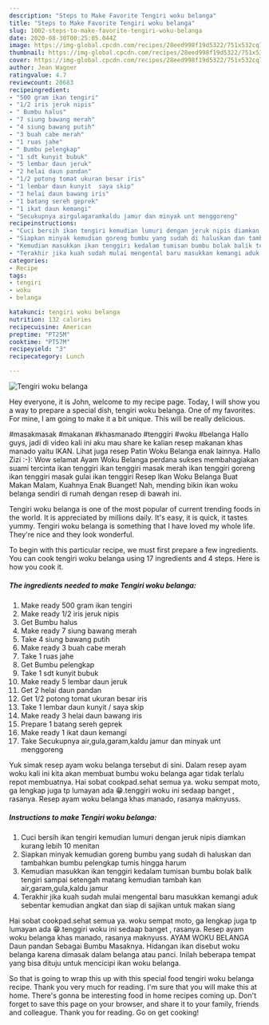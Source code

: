 ```yaml
---
description: "Steps to Make Favorite Tengiri woku belanga"
title: "Steps to Make Favorite Tengiri woku belanga"
slug: 1002-steps-to-make-favorite-tengiri-woku-belanga
date: 2020-08-30T00:25:05.044Z
image: https://img-global.cpcdn.com/recipes/28eed998f19d5322/751x532cq70/tengiri-woku-belanga-foto-resep-utama.jpg
thumbnail: https://img-global.cpcdn.com/recipes/28eed998f19d5322/751x532cq70/tengiri-woku-belanga-foto-resep-utama.jpg
cover: https://img-global.cpcdn.com/recipes/28eed998f19d5322/751x532cq70/tengiri-woku-belanga-foto-resep-utama.jpg
author: Jean Wagner
ratingvalue: 4.7
reviewcount: 20683
recipeingredient:
- "500 gram ikan tengiri"
- "1/2 iris jeruk nipis"
- " Bumbu halus"
- "7 siung bawang merah"
- "4 siung bawang putih"
- "3 buah cabe merah"
- "1 ruas jahe"
- " Bumbu pelengkap"
- "1 sdt kunyit bubuk"
- "5 lembar daun jeruk"
- "2 helai daun pandan"
- "1/2 potong tomat ukuran besar iris"
- "1 lembar daun kunyit  saya skip"
- "3 helai daun bawang iris"
- "1 batang sereh geprek"
- "1 ikat daun kemangi"
- "Secukupnya airgulagaramkaldu jamur dan minyak unt menggoreng"
recipeinstructions:
- "Cuci bersih ikan tengiri kemudian lumuri dengan jeruk nipis diamkan kurang lebih 10 menitan"
- "Siapkan minyak kemudian goreng bumbu yang sudah di haluskan dan tambahkan bumbu pelengkap tumis hingga harum"
- "Kemudian masukkan ikan tenggiri kedalam tumisan bumbu bolak balik tengiri sampai setengah matang kemudian tambah kan air,garam,gula,kaldu jamur"
- "Terakhir jika kuah sudah mulai mengental baru masukkan kemangi aduk sebentar kemudian angkat dan siap di sajikan untuk makan siang"
categories:
- Recipe
tags:
- tengiri
- woku
- belanga

katakunci: tengiri woku belanga 
nutrition: 132 calories
recipecuisine: American
preptime: "PT25M"
cooktime: "PT57M"
recipeyield: "3"
recipecategory: Lunch

---
```



![Tengiri woku belanga](https://img-global.cpcdn.com/recipes/28eed998f19d5322/751x532cq70/tengiri-woku-belanga-foto-resep-utama.jpg)

Hey everyone, it is John, welcome to my recipe page. Today, I will show you a way to prepare a special dish, tengiri woku belanga. One of my favorites. For mine, I am going to make it a bit unique. This will be really delicious.

#masakmasak #makanan #khasmanado #tenggiri #woku #belanga Hallo guys, jadi di video kali ini aku mau share ke kalian resep makanan khas manado yaitu IKAN. Lihat juga resep Patin Woku Belanga enak lainnya. Hallo Zizi :-): Wow selamat Ayam Woku Belanga perdana sukses membahagiakan suami tercinta  ikan tenggiri ikan tenggiri masak merah ikan tenggiri goreng ikan tenggiri masak gulai ikan tenggiri Resep Ikan Woku Belanga Buat Makan Malam, Kuahnya Enak Buanget! Nah, mending bikin ikan woku belanga sendiri di rumah dengan resep di bawah ini.

Tengiri woku belanga is one of the most popular of current trending foods in the world. It is appreciated by millions daily. It's easy, it is quick, it tastes yummy. Tengiri woku belanga is something that I have loved my whole life. They're nice and they look wonderful.


To begin with this particular recipe, we must first prepare a few ingredients. You can cook tengiri woku belanga using 17 ingredients and 4 steps. Here is how you cook it.

<!--inarticleads1-->

##### The ingredients needed to make Tengiri woku belanga:

1. Make ready 500 gram ikan tengiri
1. Make ready 1/2 iris jeruk nipis
1. Get  Bumbu halus
1. Make ready 7 siung bawang merah
1. Take 4 siung bawang putih
1. Make ready 3 buah cabe merah
1. Take 1 ruas jahe
1. Get  Bumbu pelengkap
1. Take 1 sdt kunyit bubuk
1. Make ready 5 lembar daun jeruk
1. Get 2 helai daun pandan
1. Get 1/2 potong tomat ukuran besar iris
1. Take 1 lembar daun kunyit / saya skip
1. Make ready 3 helai daun bawang iris
1. Prepare 1 batang sereh geprek
1. Make ready 1 ikat daun kemangi
1. Take Secukupnya air,gula,garam,kaldu jamur dan minyak unt menggoreng


Yuk simak resep ayam woku belanga tersebut di sini. Dalam resep ayam woku kali ini kita akan membuat bumbu woku belanga agar tidak terlalu repot membuatnya. Hai sobat cookpad.sehat semua ya. woku sempat moto, ga lengkap juga tp lumayan ada 😁.tenggiri woku ini sedaap banget , rasanya. Resep ayam woku belanga khas manado, rasanya maknyuss. 

<!--inarticleads2-->

##### Instructions to make Tengiri woku belanga:

1. Cuci bersih ikan tengiri kemudian lumuri dengan jeruk nipis diamkan kurang lebih 10 menitan
1. Siapkan minyak kemudian goreng bumbu yang sudah di haluskan dan tambahkan bumbu pelengkap tumis hingga harum
1. Kemudian masukkan ikan tenggiri kedalam tumisan bumbu bolak balik tengiri sampai setengah matang kemudian tambah kan air,garam,gula,kaldu jamur
1. Terakhir jika kuah sudah mulai mengental baru masukkan kemangi aduk sebentar kemudian angkat dan siap di sajikan untuk makan siang


Hai sobat cookpad.sehat semua ya. woku sempat moto, ga lengkap juga tp lumayan ada 😁.tenggiri woku ini sedaap banget , rasanya. Resep ayam woku belanga khas manado, rasanya maknyuss. AYAM WOKU BELANGA Daun pandan Sebagai Bumbu Masaknya. Hidangan ikan disebut woku belanga karena dimasak dalam belanga atau panci. Inilah beberapa tempat yang bisa dituju untuk mencicipi ikan woku belanga. 

So that is going to wrap this up with this special food tengiri woku belanga recipe. Thank you very much for reading. I'm sure that you will make this at home. There's gonna be interesting food in home recipes coming up. Don't forget to save this page on your browser, and share it to your family, friends and colleague. Thank you for reading. Go on get cooking!
